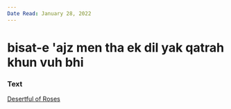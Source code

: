 ```yaml
---
Date Read: January 28, 2022
---
```


# bisat-e 'ajz men tha ek dil yak qatrah khun vuh bhi

### Text
[Desertful of Roses](http://www.columbia.edu/itc/mealac/pritchett/00ghalib/132/index_132.html)

